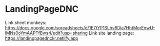 # LandingPageDNC
Link sheet monkeys: https://docs.google.com/spreadsheets/d/1E7tYP1SLhv8Dla7HhtMorEnwU-lMNs0oYmAAPTfBws4/edit?usp=sharing
Link site landing page: https://landingpagednckr.netlify.app

